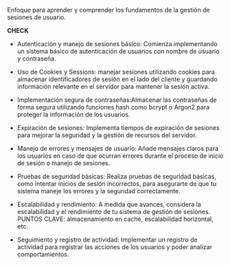 Enfoque para aprender y comprender los fundamentos de la gestión de sesiones de usuario.

**CHECK**
- Autenticación y manejo de sesiones básico: Comienza implementando un sistema básico de autenticación de usuarios con nombre de usuario y contraseña.

- Uso de Cookies y Sessions: manejar sesiones utilizando cookies para almacenar identificadores de sesión en el lado del cliente y guardando información relevante en el servidor para mantener la sesión activa.

- Implementación segura de contraseñas:Almacenar las contraseñas de forma segura utilizando funciones hash como bcrypt o Argon2 para proteger la información de los usuarios.

- Expiración de sesiones: Implementa tiempos de expiración de sesiones para mejorar la seguridad y la gestión de recursos del servidor.

- Manejo de errores y mensajes de usuario: Añade mensajes claros para los usuarios en caso de que ocurran errores durante el proceso de inicio de sesión o manejo de sesiones.

- Pruebas de seguridad básicas: Realiza pruebas de seguridad básicas, como intentar inicios de sesión incorrectos, para asegurarte de que tu sistema maneje los errores y la seguridad correctamente.

- Escalabilidad y rendimiento: A medida que avances, considera la escalabilidad y el rendimiento de tu sistema de gestión de sesiones. PUNTOS CLAVE:  almacenamiento en caché, escalabilidad horizontal, etc.

- Seguimiento y registro de actividad: Implementar un registro de actividad para registrar las acciones de los usuarios y poder analizar comportamientos.